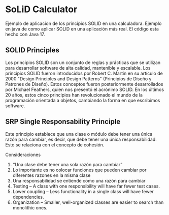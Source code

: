 # SoLiD Calculator
Ejemplo de aplicacion de los principios SOLID en una calculadora. Ejemplo en java de como aplicar SOLID en una aplicación más real. El código esta hecho con Java 17.

## SOLID Principles

Los principios SOLID son un conjunto de reglas y prácticas que se utilizan para desarrollar software de alta calidad, mantenible y escalable. 
Los principios SOLID fueron introducidos por Robert C. Martin en su artículo de 2000 "Design Principles and Design Patterns" (Principios de Diseño y Patrones de Diseño). Estos conceptos fueron posteriormente desarrollados por Michael Feathers, quien nos presentó el acrónimo SOLID. En los últimos 20 años, estos cinco principios han revolucionado el mundo de la programación orientada a objetos, cambiando la forma en que escribimos software.

## SRP Single Responsability Principle
Este principio establece que una clase o módulo debe tener una única razón para cambiar, es decir, que debe tener una única responsabilidad. Esto se relaciona con el concepto de cohesión.

Consideraciones
1. “Una clase debe tener una sola razón para cambiar”
2. Lo importante es no colocar funciones que pueden cambiar por diferentes razones en la misma clase
3. Una responsabilidad se entiende como una razón para cambiar
4. Testing – A class with one responsibility will have far fewer test cases.
5. Lower coupling – Less functionality in a single class will have fewer dependencies.
6. Organization – Smaller, well-organized classes are easier to search than monolithic ones.
